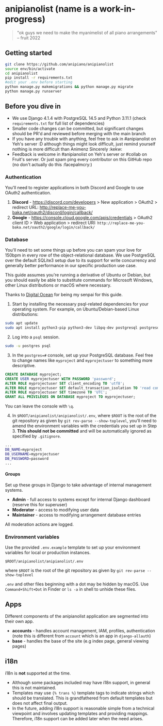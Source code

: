 # anipianolist (name is a work-in-progress)
> "ok guys we need to make the myanimelist of all piano arrangements" – fruit 2022

## Getting started 
```bash
git clone https://github.com/anipiano/anipianolist
source env/bin/activate
cd anipianolist
pip install -r requirements.txt
#edit your .env before starting
python manage.py makemigrations && python manage.py migrate
python manage.py runserver
```

## Before you dive in
- We use Django 4.1.4 with PostgreSQL 14.5 and Python 3.11.1 (check `requirements.txt` for full list of dependencies)
- Smaller code changes can be committed, but significant changes should be PR'd and reviewed before merging with the main branch
- If you have any trouble with anything, feel free to ask in #anipianolist on Yeh's server :D although things might look difficult, just remind yourself nothing is more difficult than Animenz Sincerely :kekw:
- Feedback is welcome in #anipianolist on Yeh's server or #collab on Fruit's server. Or just spam ping every contributor on this GitHub repo (no don't actually do this :facepalmcry:)

### Authentication

You'll need to register applications in both Discord and Google to use OAuth2 authentication.

1. **Discord** - https://discord.com/developers > New application > OAuth2 > redirect URL: http://replace-me-you-baka.net/oauth2/discord/login/callback/
2. **Google** - https://console.cloud.google.com/apis/credentials > OAuth2 client ID > Web application > redirect URI: `http://replace-me-you-baka.net/oauth2/google/login/callback/`

### Database
You'll need to set some things up before you can spam your love for 150bpm in every row of the object-relational database. We use PostgreSQL over the default SQLite3 setup due to its support for write concurrency and generally better performance in our specific production use case.

This guide assumes you're running a derivative of Ubuntu or Debian, but you should easily be able to substitute commands for Microsoft Windows, other Linux distributions or macOS where necessary. 

Thanks to [Digital Ocean](https://www.digitalocean.com/community/tutorials/how-to-use-postgresql-with-your-django-application-on-ubuntu-20-04) for being my senpai for this guide.

1. Start by installing the necessary psql-related dependencies for your operating system. For example, on Ubuntu/Debian-based Linux distributions:

```bash
sudo apt update
sudo apt install python3-pip python3-dev libpq-dev postgresql postgresql-contrib
```

2. Log into a `psql` session.

```bash
sudo -u postgres psql
```

3. In the `postgres=#` console, set up your PostgreSQL database. Feel free to change names like `myproject` and `myprojectuser` to something more descriptive.

```sql
CREATE DATABASE myproject;
CREATE USER myprojectuser WITH PASSWORD 'password';
ALTER ROLE myprojectuser SET client_encoding TO 'utf8';
ALTER ROLE myprojectuser SET default_transaction_isolation TO 'read committed';
ALTER ROLE myprojectuser SET timezone TO 'UTC';
GRANT ALL PRIVILEGES ON DATABASE myproject TO myprojectuser;
```

You can leave the console with `\q`.

4. In `$ROOT/anipianolist/anipianolist/.env`, where `$ROOT` is the root of the git repository as given by `git rev-parse --show-toplevel`, you'll need to amend the environment variables with the credentials you set up in Step 3. **This should not be committed** and will be automatically ignored as specified by `.gitignore`.

```bash
...
DB_NAME=myproject
DB_USERNAME=myprojectuser
DB_PASSWORD=password
...
``` 

#### Groups

Set up these groups in Django to take advantage of internal management systems.

- **Admin** - full access to systems except for internal Django dashboard (reserve this for superuser)
- **Moderator** - access to modifying user data
- **Maintainer** - access to modifying arrangement database entries

All moderation actions are logged.

### Environment variables
Use the provided `.env.example` template to set up your environment variables for local or production instances.
```
$ROOT/anipianolist/anipianolist/.env
``` 
where `$ROOT` is the root of the git repository as given by `git rev-parse --show-toplevel`

`.env` and other files beginning with a dot may be hidden by macOS. Use `Command+Shift+Dot` in Finder or `ls -a` in shell to unhide these files.

## Apps
Different components of the anipianolist application are segmented into their own app.

- **accounts** - handles account management, IAM, profiles, authentication (note this is different from `account` which is an app in `django-allauth`)
- **base** - handles the base of the site (e.g index page, general viewing pages)

## i18n

i18n is **not** supported at the time. 

- Although some packages included may have i18n support, in general this is not maintained.
- Templates may use `{% trans %}` template tags to indicate strings which should be translated. This is grandfathered from default templates but does not affect final output.
- In the future, adding i18n support is reasonable simple from a technical viewpoint and involves updating templates and providing mappings. Therefore, i18n support can be added later when the need arises.